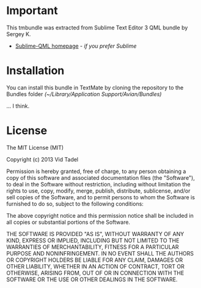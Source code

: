 # Important
This tmbundle was extracted from Sublime Text Editor 3 QML bundle by Sergey K.
* [Sublime-QML homepage](https://github.com/skozlovf/Sublime-QML) - _if you prefer Sublime_

# Installation

You can install this bundle in TextMate by cloning the repository to the Bundles folder _(~/Library/Application Support/Avian/Bundles)_

... I think.
# License

The MIT License (MIT)

Copyright (c) 2013 Vid Tadel

Permission is hereby granted, free of charge, to any person obtaining a copy of
this software and associated documentation files (the "Software"), to deal in
the Software without restriction, including without limitation the rights to
use, copy, modify, merge, publish, distribute, sublicense, and/or sell copies of
the Software, and to permit persons to whom the Software is furnished to do so,
subject to the following conditions:

The above copyright notice and this permission notice shall be included in all
copies or substantial portions of the Software.

THE SOFTWARE IS PROVIDED "AS IS", WITHOUT WARRANTY OF ANY KIND, EXPRESS OR
IMPLIED, INCLUDING BUT NOT LIMITED TO THE WARRANTIES OF MERCHANTABILITY, FITNESS
FOR A PARTICULAR PURPOSE AND NONINFRINGEMENT. IN NO EVENT SHALL THE AUTHORS OR
COPYRIGHT HOLDERS BE LIABLE FOR ANY CLAIM, DAMAGES OR OTHER LIABILITY, WHETHER
IN AN ACTION OF CONTRACT, TORT OR OTHERWISE, ARISING FROM, OUT OF OR IN
CONNECTION WITH THE SOFTWARE OR THE USE OR OTHER DEALINGS IN THE SOFTWARE.
